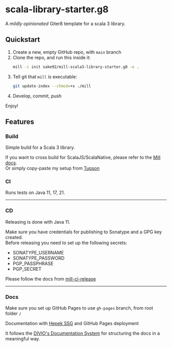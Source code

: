 # scala-library-starter.g8

A *mildly opinionated* Giter8 template for a scala 3 library.  

## Quickstart

1. Create a new, empty GitHub repo, with `main` branch
1. Clone the repo, and run this inside it:
    ```sh
    mill -i init sake92/mill-scala3-library-starter.g8 -o .
    ```
1. Tell git that `mill` is executable:
    ```sh
    git update-index --chmod=+x ./mill
    ```
1. Develop, commit, push

Enjoy!

## Features

### Build

Simple build for a Scala 3 library.  

If you want to cross build for ScalaJS/ScalaNative, please refer to the [Mill docs](https://mill-build.com/mill/Scala_Build_Examples.html).  
Or simply copy-paste my setup from [Tupson](https://github.com/sake92/tupson/blob/main/build.sc)

### CI

Runs tests on Java 11, 17, 21.

---

### CD
Releasing is done with Java 11.  

Make sure you have credentials for publishing to Sonatype and a GPG key created.  
Before releasing you need to set up the following secrets:
- SONATYPE_USERNAME
- SONATYPE_PASSWORD
- PGP_PASSPHRASE
- PGP_SECRET

Please follow the docs from [mill-ci-release](https://github.com/ckipp01/mill-ci-release?tab=readme-ov-file#gpg)

---

### Docs

Make sure you set up GitHub Pages to use `gh-pages` branch, from root folder `/`

Documentation with [Hepek SSG](https://sake92.github.io/hepek/hepek/index.html) and GitHub Pages deployment

It follows the [DIVIO's Documentation System](https://documentation.divio.com/introduction.html) for structuring the docs in a meaningful way.
